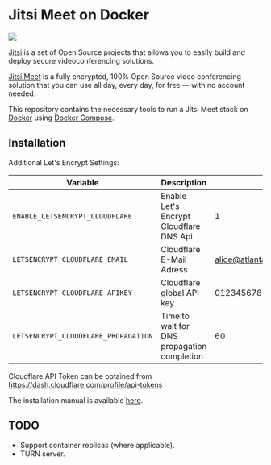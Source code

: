 # Jitsi Meet on Docker

![](resources/jitsi-docker.png)

[Jitsi](https://jitsi.org/) is a set of Open Source projects that allows you to easily build and deploy secure videoconferencing solutions.

[Jitsi Meet](https://jitsi.org/jitsi-meet/) is a fully encrypted, 100% Open Source video conferencing solution that you can use all day, every day, for free — with no account needed.

This repository contains the necessary tools to run a Jitsi Meet stack on [Docker](https://www.docker.com) using [Docker Compose](https://docs.docker.com/compose/).

## Installation


Additional Let's Encrypt Settings:

Variable | Description | Example
--- | --- | ---
`ENABLE_LETSENCRYPT_CLOUDFLARE` | Enable Let's Encrypt Cloudflare DNS Api | 1
`LETSENCRYPT_CLOUDFLARE_EMAIL` | Cloudflare E-Mail Adress | alice@atlanta.net
`LETSENCRYPT_CLOUDFLARE_APIKEY` | Cloudflare global API key | 0123456789abcdef0123456789abcdef01234567
`LETSENCRYPT_CLOUDFLARE_PROPAGATION` | Time to wait for DNS propagation completion | 60

Cloudflare API Token can be obtained from https://dash.cloudflare.com/profile/api-tokens 

The installation manual is available [here](https://jitsi.github.io/handbook/docs/devops-guide/devops-guide-docker).

## TODO

* Support container replicas (where applicable).
* TURN server.

